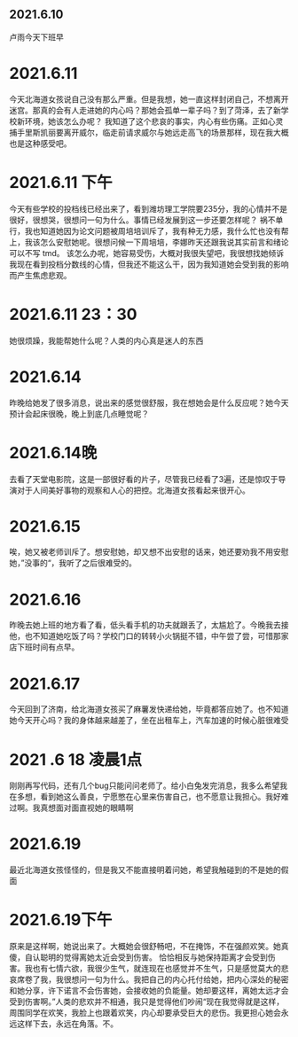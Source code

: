 ## 2021.6.10 
卢雨今天下班早
# 2021.6.11 #
今天北海道女孩说自己没有那么严重。但是我想，她一直这样封闭自己，不想离开迷宫。那真的会有人走进她的内心吗？那她会孤单一辈子吗？到了菏泽，去了新学校新环境，她该怎么办呢？
我知道了这个悲哀的事实，内心有些伤痛。正如心灵捕手里斯凯丽要离开威尔，临走前请求威尔与她远走高飞的场景那样，现在我大概也是这种感受吧。
# 2021.6.11 下午
今天有些学校的投档线已经出来了，看到潍坊理工学院要235分，我的心情并不是很好，很想哭，很想问一句为什么。事情已经发展到这一步还要怎样呢？
祸不单行，我也知道她因为论文问题被周培培训斥了，我有种无力感，我什么忙也没有帮上，我该怎么安慰她呢。很想问候一下周培培，李娜昨天还跟我说其实前言和绪论可以不写
tmd。 该怎么办呢，她容易受伤，大概对我很失望吧，我很想找她倾诉我现在看到投档分数线的心情，但我还不能这么干，因为我知道她会受到我的影响而产生焦虑悲观。
# 2021.6.11 23：30
她很烦躁，我能帮她什么呢？人类的内心真是迷人的东西
# 2021.6.14
昨晚给她发了很多消息，说出来的感觉很舒服，我在想她会是什么反应呢？她今天预计会起床很晚，晚上到底几点睡觉呢？
# 2021.6.14晚
去看了天堂电影院，这是一部很好看的片子，尽管我已经看了3遍，还是惊叹于导演对于人间美好事物的观察和人心的把控。北海道女孩看起来很开心。
# 2021.6.15
唉，她又被老师训斥了。想安慰她，却又想不出安慰的话来，她还要劝我不用安慰她，”没事的“，我听了之后很难受的。
# 2021.6.16
昨晚去她上班的地方看了看，低头看手机的功夫就跟丢了，太尴尬了。今晚我去接他，也不知道她吃饭了吗？学校门口的转转小火锅挺不错，中午尝了尝，可惜那家店下班时间有点早。
# 2021.6.17
今天回到了济南，给北海道女孩买了麻薯发快递给她，毕竟都答应她了。也不知道她今天开心吗？我的身体越来越差了，坐在出租车上，汽车加速的时候心脏很难受
# 2021 .6 18 凌晨1点
刚刚再写代码，还有几个bug只能问问老师了。给小白兔发完消息，我多么希望我在多想，看到她这么善良，宁愿憋在心里来伤害自己，也不愿意让我担心。我好难过啊。我真想面对面直视她的眼睛啊
# 2021.6.19
最近北海道女孩怪怪的，但是我又不能直接明着问她，希望我触碰到的不是她的假面
# 2021.6.19下午
原来是这样啊，她说出来了。大概她会很舒畅吧，不在掩饰，不在强颜欢笑。她真傻，自认聪明的觉得离她太近会受到伤害。
恰恰相反与她保持距离才会受到伤害。我也有七情六欲，我很少生气，就连现在也感觉并不生气，只是感觉莫大的悲哀席卷了我，我很想问一句为什么。我把自己的内心托付给她，把内心深处的秘密和她分享，许下诺言不会伤害她，会接收她的负能量。她却要这样，离她太远才会受到伤害啊。”人类的悲欢并不相通，我只是觉得他们吵闹“现在我觉得就是这样，周围同学在欢笑，我脸上也跟着欢笑，内心却要承受巨大的悲伤。我更担心她会永远这样下去，永远在角落。不。


